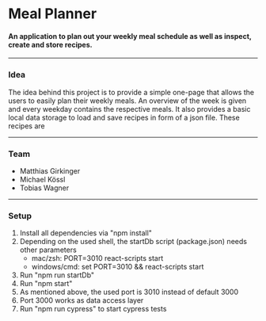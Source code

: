 
# Meal Planner

#### An application to plan out your weekly meal schedule as well as inspect, create and store recipes.

_________________

### Idea

The idea behind this project is to provide a simple one-page that allows the users to easily plan their weekly meals.
An overview of the week is given and every weekday contains the respective meals.
It also provides a basic local data storage to load and save recipes in form of a json file.
These recipes are 

_________________

### Team

- Matthias Girkinger
- Michael Kössl
- Tobias Wagner

_________________

### Setup

1. Install all dependencies via "npm install"
2. Depending on the used shell, the startDb script (package.json) needs other parameters
   - mac/zsh: PORT=3010 react-scripts start
   - windows/cmd: set PORT=3010 && react-scripts start
3. Run "npm run startDb"
4. Run "npm start"
5. As mentioned above, the used port is 3010 instead of default 3000
6. Port 3000 works as data access layer
7. Run "npm run cypress" to start cypress tests